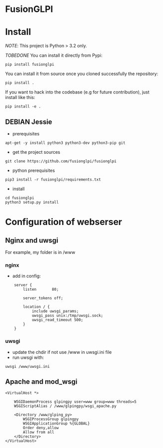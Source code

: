 # FusionGLPI


# Install

*NOTE*: This project is Python > 3.2 only.

*TOBEDONE* You can install it directly from Pypi:

```
pip install fusionglpi
```

You can install it from source once you cloned successfully the
repository:

```
pip install .
```

If you want to hack into the codebase (e.g for future contribution),
just install like this:

```
pip install -e .
```

## DEBIAN Jessie

* prerequisites

```
apt-get -y install python3 python3-dev python3-pip git
```

* get the project sources

```
git clone https://github.com/fusionglpi/fusionglpi
```

* python prerequisites

```
pip3 install -r fusionglpi/requirements.txt
```

* install 

```
cd fusionglpi
python3 setup.py install
```

# Configuration of webserser

## Nginx and uwsgi

For example, my folder is in /www

### nginx

- add in config:

```
    server {
        listen       80;

        server_tokens off;

        location / {
            include uwsgi_params;
            uwsgi_pass unix:/tmp/uwsgi.sock;
            uwsgi_read_timeout 500;
        }
    }
```

### uwsgi

- update the chdir if not use /www in uwsgi.ini file
- run uwsgi with:

```
uwsgi /www/uwsgi.ini
```

## Apache and mod_wsgi

```
<VirtualHost *>

    WSGIDaemonProcess glpingpy user=www group=www threads=5
    WSGIScriptAlias / /www/glpingpy/wsgi_apache.py

    <Directory /www/glping_py>
        WSGIProcessGroup glpingpy
        WSGIApplicationGroup %{GLOBAL}
        Order deny,allow
        Allow from all
    </Directory>
</VirtualHost>
```
